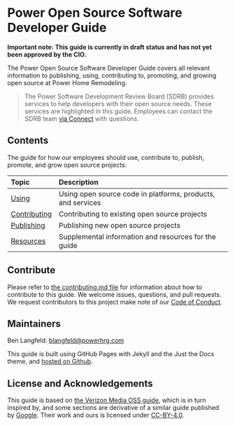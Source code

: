 # Power Open Source Software Developer Guide

**Important note: This guide is currently in draft status and has not yet been approved by the CIO.**

The Power Open Source Software Developer Guide covers all relevant information to publishing, using, contributing to, promoting, and growing open source at Power Home Remodeling.

> The Power Software Development Review Board (SDRB) provides services to help developers with their open source needs. These services are highlighted in this guide. Employees can contact the SDRB team [via Connect](https://nitro.powerhrg.com/connect#rooms/56661) with questions.

## Contents

The guide for how our employees should use, contribute to, publish, promote, and grow open source projects:

| Topic | Description |
| :------------- |:-------------|
| [Using](/oss-guide/docs/using/using.html) | Using open source code in platforms, products, and services |
| [Contributing](/oss-guide/docs/contributing/contributing.html) | Contributing to existing open source projects |
| [Publishing](/oss-guide/docs/publishing/publish.html) | Publishing new open source projects |
| [Resources](/oss-guide/docs/resources/resources.html) | Supplemental information and resources for the guide |

## Contribute

Please refer to [the contributing.md file](https://github.com/powerhome/oss-guide/blob/master/Contributing.md) for information about how to contribute to this guide. We welcome issues, questions, and pull requests. We request contributors to this project make note of our [Code of Conduct](https://github.com/powerhome/oss-guide/blob/master/Code-of-conduct.md).

## Maintainers

Ben Langfeld: blangfeld@powerhrg.com

This guide is built using GitHub Pages with Jekyll and the Just the Docs theme, and [hosted on Github](https://github.com/powerhome/oss-guide).

## License and Acknowledgements

This guide is based on [the Verizon Media OSS guide](https://github.com/VerizonMedia/oss-guide), which is in turn inspired by, and some sections are derivative of a similar guide published by [Google](https://opensource.google.com/docs/using/license/). Their work and ours is licensed under [CC-BY-4.0](https://creativecommons.org/licenses/by/4.0/).
